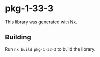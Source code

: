 # pkg-1-33-3

This library was generated with [Nx](https://nx.dev).

## Building

Run `nx build pkg-1-33-3` to build the library.
